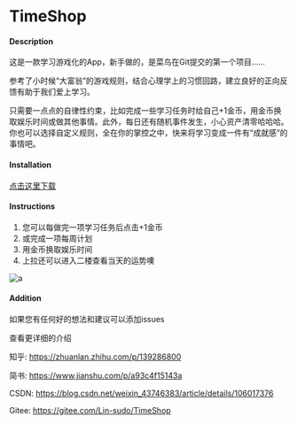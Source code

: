 # TimeShop

#### Description
这是一款学习游戏化的App，新手做的，是菜鸟在Git提交的第一个项目……

参考了小时候“大富翁”的游戏规则，结合心理学上的习惯回路，建立良好的正向反馈有助于我们爱上学习。

只需要一点点的自律性约束，比如完成一些学习任务时给自己+1金币，用金币换取娱乐时间或做其他事情。此外，每日还有随机事件发生，小心资产清零哈哈哈。你也可以选择自定义规则，全在你的掌控之中，快来将学习变成一件有“成就感”的事情吧。

#### Installation

[点击这里下载](https://github.com/Lin-sudo/TimeShop/releases)

#### Instructions

1.  您可以每做完一项学习任务后点击+1金币
2.  或完成一项每周计划
3.  用金币换取娱乐时间
4.  上拉还可以进入二楼查看当天的运势噢

![a](https://s1.ax1x.com/2020/05/09/YQxhge.png)

#### Addition

如果您有任何好的想法和建议可以添加issues

查看更详细的介绍

知乎: https://zhuanlan.zhihu.com/p/139286800

简书: https://www.jianshu.com/p/a93c4f15143a

CSDN: https://blog.csdn.net/weixin_43746383/article/details/106017376

Gitee: https://gitee.com/Lin-sudo/TimeShop
